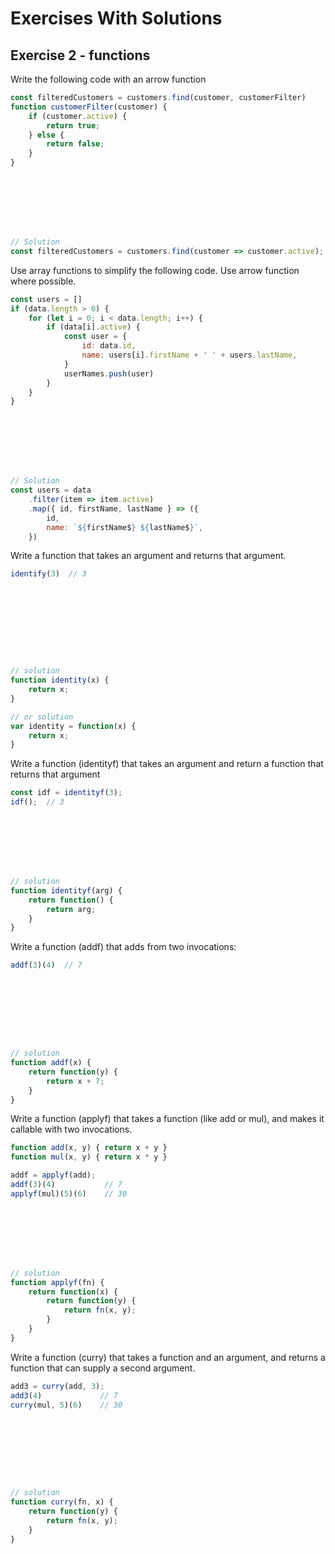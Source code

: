 # Exercises With Solutions

## Exercise 2 - functions

Write the following code with an arrow function

```js
const filteredCustomers = customers.find(customer, customerFilter)
function customerFilter(customer) {
    if (customer.active) {
        return true;
    } else {
        return false;
    }
}








// Solution
const filteredCustomers = customers.find(customer => customer.active);
```

Use array functions to simplify the following code. Use arrow function where possible.

```js
const users = []
if (data.length > 0) {
    for (let i = 0; i < data.length; i++) {
        if (data[i].active) {
            const user = {
                id: data.id,
                name: users[i].firstName + ' ' + users.lastName,
            }
            userNames.push(user)
        }
    }
}








// Solution
const users = data
    .filter(item => item.active)
    .map({ id, firstName, lastName } => ({
        id,
        name: `${firstName$} ${lastName$}`,
    })
```

Write a function that takes an argument and returns that argument.

```js
identify(3)  // 3










// solution
function identity(x) {
    return x;
}

// or solution
var identity = function(x) {
    return x;
}
```

Write a function (identityf) that takes an argument and return a function that returns that argument

```js
const idf = identityf(3);
idf();  // 3








// solution
function identityf(arg) {
    return function() {
        return arg;
    }
}
```

Write a function (addf) that adds from two invocations:

```js
addf(3)(4)  // 7









// solution
function addf(x) {
    return function(y) {
        return x + 7;
    }
}
```

Write a function (applyf) that takes a function (like add or mul), and makes it callable with two invocations.

```js
function add(x, y) { return x + y }
function mul(x, y) { return x * y }

addf = applyf(add);
addf(3)(4)           // 7
applyf(mul)(5)(6)    // 30








// solution
function applyf(fn) {
    return function(x) {
        return function(y) {
            return fn(x, y);
        }
    }
}
```

Write a function (curry) that takes a function and an argument, and returns a function that can supply a second argument.

```js
add3 = curry(add, 3);
add3(4)             // 7
curry(mul, 5)(6)    // 30









// solution
function curry(fn, x) {
    return function(y) {
        return fn(x, y);
    }
}
```
